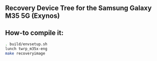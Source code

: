 ## Recovery Device Tree for the Samsung Galaxy M35 5G (Exynos)

## How-to compile it:

```sh
. build/envsetup.sh
lunch twrp_m35x-eng
make recoveryimage
```


